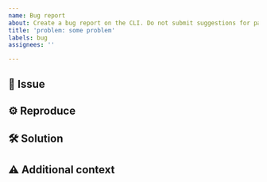 ```yaml
---
name: Bug report
about: Create a bug report on the CLI. Do not submit suggestions for patches here.
title: 'problem: some problem'
labels: bug
assignees: ''

---
```


## 🐞 Issue

<!-- Describe your issue in detail here -->

## ⚙ Reproduce

<!-- Include your environment and steps to reproduce the issue as detailed as possible -->

## 🛠 Solution

<!-- If applicable, add a possible solution -->

## ⚠ Additional context

<!-- Add any other context about the problem here -->
